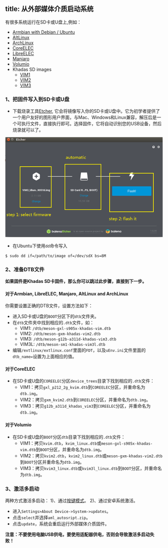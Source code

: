 title: 从外部媒体介质启动系统
---


有很多系统运行在SD卡或U盘上,例如：
* [Armbian with Debian / Ubuntu](http://forum.khadas.com/t/armbian-kodi-ubuntu-debian-for-sd-usb-emmc/825)
* [AltLinux](https://forum.khadas.com/t/altlinux-sd-usb-emmc/1653)
* [ArchLinux](https://forum.khadas.com/t/archlinux-kodi-sd-usb-emmc/1152)
* [CoreELEC](https://coreelec.org/)
* [LibreELEC](https://libreelec.tv/downloads_new/khadas-vim/)
* [Manjaro](https://forum.khadas.com/t/manjaro-linux-desktop-environment-for-vim1-vim3/3945)
* [Volumio](https://forum.khadas.com/t/volumio-for-khadas/1437)
* Khadas SD images
  * [VIM1](https://dl.khadas.com/Firmware/VIM1/Ubuntu/SD_USB/)
  * [VIM2](https://dl.khadas.com/Firmware/VIM2/Ubuntu/SD_USB/)
  * [VIM3](https://dl.khadas.com/Firmware/VIM3/Ubuntu/SD_USB/)


### 1、把固件写入到SD卡或U盘
* 下载烧录工具[Etcher](https://www.balena.io/etcher/), 它会将镜像写入你的SD卡或U盘中。它为初学者提供了一个用户友好的图形用户界面，与Mac、Windows和Linux兼容，解压后是一个可执行文件，直接执行即可。选择固件，它将自动识别您的USB设备，然后烧录就可以了。

![Howto Use Etcher](/images/vim1/HowtoUseEtcher.png)

* 在Ubuntu下使用`dd`命令写入

```
$ sudo dd if=/path/to/image of=/dev/sdX bs=8M
```
### 2、准备DTB文件

**如果固件是Khadas SD卡固件，那么你可以跳过此步骤，直接到下一步。**

#### 对于Armbian, LibreELEC, Manjaro, AltLinux and ArchLinux
你需要设置正确的DTB文件，设置方法如下：

* 进入SD卡或U盘的`BOOT`分区下的`dtb`文件夹。
* 在`dtb`文件夹中找到相应的`.dtb`文件，如：
  * VIM1: `/dtb/meson-gxl-s905x-khadas-vim.dtb`
  * VIM2: `/dtb/meson-gxm-khadas-vim2.dtb`
  * VIM3: `/dtb/meson-g12b-a311d-khadas-vim3.dtb`
  * VIM3L: `/dtb/meson-sm1-khadas-vim3l.dtb`
* 编辑`/extlinux/extlinux.conf`里面的`FDT`，以及`uEnv.ini`文件里面的`dtb_name=`设置为上面相应的值。

#### 对于CoreELEC
* 在SD卡或U盘的`COREELEC`分区`device_trees`目录下找到相应的`.dtb`文件：
  * VIM1：拷贝`gxl_p212_2g_kvim.dtb`到`COREELEC`分区，并重命名为`dtb.img`。
  * VIM2：拷贝`gxm_kvim2.dtb`到`COREELEC`分区，并重命名为`dtb.img`。
  * VIM3：拷贝`g12b_a311d_khadas_vim3`到`COREELEC`分区，并重命名为`dtb.img`。

#### 对于Volumio
* 在SD卡或U盘的`BOOT`分区`dtb`目录下找到相应的`.dtb`文件：
  * VIM1：拷贝`kvim.dtb`，`kvim_linux.dtb`或`meson-gxl-s905x-khadas-vim.dtb`到`BOOT`分区，并重命名为`dtb.img`。
  * VIM2：拷贝`kvim2.dtb`，`kvim2_linux.dtb`或`meson-gxm-khadas-vim2.dtb`到`BOOT`分区并重命名为`dtb.img`。
  * VIM3：拷贝`kvim3_linux.dtb`或`kvim3l_linux.dtb`到`BOOT`分区，并重命名为`dtb.img`。


### 3、激活多启动
两种方式激活多启动：
1)、通过[按键模式](/zh-cn/vim1/HowtoBootIntoUpgradeMode.html)。
2)、通过安卓系统激活。
* 进入`Settings>About Device->System->updates`。
* 点击`select`并选择`aml_autosript.zip`。
* 点击`update`，系统会重启运行外部媒体介质固件。

**注意：不要使用电脑USB供电，要使用适配器供电，否则会导致激活多启动失败！**
